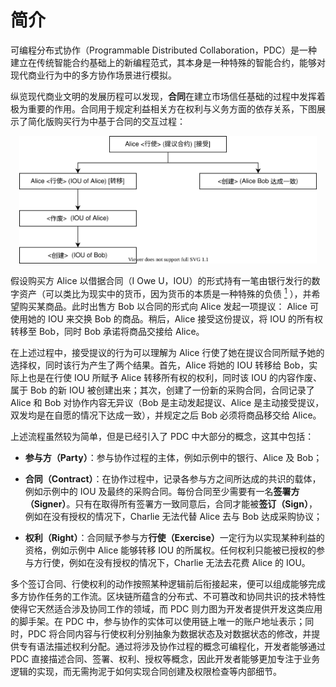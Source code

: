 # 简介

可编程分布式协作（Programmable Distributed Collaboration，PDC）是⼀种建立在传统智能合约基础上的新编程范式，其本身是一种特殊的智能合约，能够对现代商业行为中的多方协作场景进行模拟。

纵览现代商业文明的发展历程可以发现，**合同**在建立市场信任基础的过程中发挥着极为重要的作用。合同用于规定利益相关方在权利与义务方面的依存关系，下图展示了简化版购买行为中基于合同的交互过程：

<div align=center style="margin:1em">
    <img src="../../_static/images/pdc/purchase.svg" alt="compile"/>
</div>

假设购买方 Alice 以借据合同（I Owe U，IOU）的形式持有一笔由银行发行的数字资产（可以类比为现实中的货币，因为货币的本质是一种特殊的负债 <a href="https://www.bankofengland.co.uk/-/media/boe/files/quarterly-bulletin/2014/money-in-the-modern-economy-an-introduction.pdf?la=en&hash=E43CDFDBB5A23D672F4D09B13DF135E6715EEDAC"><sup>1</sup></a> ），并希望购买某商品。此时出售方 Bob 以合同的形式向 Alice 发起一项提议： Alice 可使用她的 IOU 来交换 Bob 的商品。稍后，Alice 接受这份提议，将 IOU 的所有权转移至 Bob，同时 Bob 承诺将商品交接给 Alice。

在上述过程中，接受提议的行为可以理解为 Alice 行使了她在提议合同所赋予她的选择权，同时该行为产生了两个结果。首先，Alice 将她的 IOU 转移给 Bob，实际上也是在行使 IOU 所赋予 Alice 转移所有权的权利，同时该 IOU 的内容作废、属于 Bob 的新 IOU 被创建出来；其次，创建了一份新的采购合同，合同记录了 Alice 和 Bob 对协作内容无异议（Bob 是主动发起提议、Alice 是主动接受提议，双发均是在自愿的情况下达成一致），并规定之后 Bob 必须将商品移交给 Alice。

上述流程虽然较为简单，但是已经引入了 PDC 中大部分的概念，这其中包括：

-   **参与方（Party）**：参与协作过程的主体，例如示例中的银行、Alice 及 Bob；

-   **合同（Contract）**：在协作过程中，记录各参与方之间所达成的共识的载体，例如示例中的 IOU 及最终的采购合同。每份合同至少需要有一名**签署方（Signer）**。只有在取得所有签署方一致同意后，合同才能被<strong>签订（Sign）</strong>，例如在没有授权的情况下，Charlie 无法代替 Alice 去与 Bob 达成采购协议；

-   **权利（Right）**：合同赋予参与方<strong>行使（Exercise）</strong>一定行为以实现某种利益的资格，例如示例中 Alice 能够转移 IOU 的所属权。任何权利只能被已授权的参与方行使，例如在没有授权的情况下，Charlie 无法去花费 Alice 的 IOU。

多个签订合同、行使权利的动作按照某种逻辑前后衔接起来，便可以组成能够完成多方协作任务的工作流。区块链所蕴含的分布式、不可篡改和协同共识的技术特性使得它天然适合涉及协同工作的领域，而 PDC 则力图为开发者提供开发这类应用的脚手架。在 PDC 中，参与协作的实体可以使用链上唯一的账户地址表示；同时，PDC 将合同内容与行使权利分别抽象为数据状态及对数据状态的修改，并提供专有语法描述权利分配。通过将涉及协作过程的概念可编程化，开发者能够通过 PDC 直接描述合同、签署、权利、授权等概念，因此开发者能够更加专注于业务逻辑的实现，而无需拘泥于如何实现合同创建及权限检查等内部细节。

